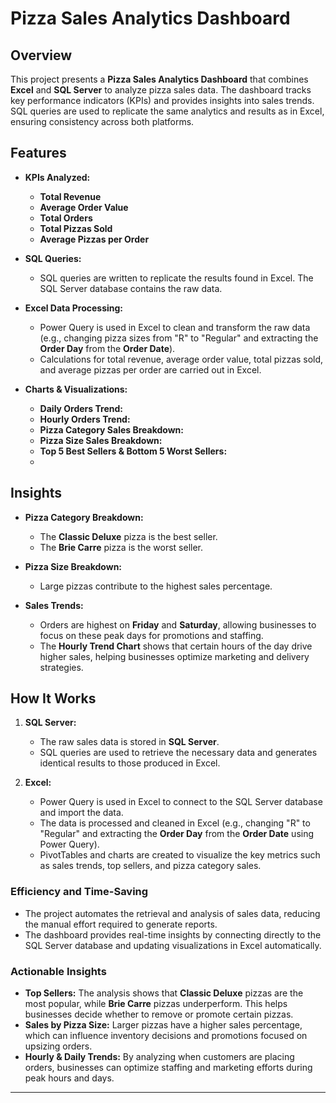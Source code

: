 # Pizza Sales Analytics Dashboard

## Overview

This project presents a **Pizza Sales Analytics Dashboard** that combines **Excel** and **SQL Server** to analyze pizza sales data. The dashboard tracks key performance indicators (KPIs) and provides insights into sales trends. SQL queries are used to replicate the same analytics and results as in Excel, ensuring consistency across both platforms.

## Features

* **KPIs Analyzed:**

  * **Total Revenue**
  * **Average Order Value**
  * **Total Orders**
  * **Total Pizzas Sold**
  * **Average Pizzas per Order**

* **SQL Queries:**

  * SQL queries are written to replicate the results found in Excel. The SQL Server database contains the raw data.
  
* **Excel Data Processing:**

  * Power Query is used in Excel to clean and transform the raw data (e.g., changing pizza sizes from "R" to "Regular" and extracting the **Order Day** from the **Order Date**).
  * Calculations for total revenue, average order value, total pizzas sold, and average pizzas per order are carried out in Excel.

* **Charts & Visualizations:**

  * **Daily Orders Trend:**
  * **Hourly Orders Trend:** 
  * **Pizza Category Sales Breakdown:** 
  * **Pizza Size Sales Breakdown:**
  * **Top 5 Best Sellers & Bottom 5 Worst Sellers:**
  * 
## Insights

* **Pizza Category Breakdown:**

  * The **Classic Deluxe** pizza is the best seller.
  * The **Brie Carre** pizza is the worst seller.

* **Pizza Size Breakdown:**

  * Large pizzas contribute to the highest sales percentage.

* **Sales Trends:**

  * Orders are highest on **Friday** and **Saturday**, allowing businesses to focus on these peak days for promotions and staffing.
  * The **Hourly Trend Chart** shows that certain hours of the day drive higher sales, helping businesses optimize marketing and delivery strategies.

## How It Works

1. **SQL Server:**

   * The raw sales data is stored in **SQL Server**.
   * SQL queries are used to retrieve the necessary data and generates identical results to those produced in Excel.

2. **Excel:**

   * Power Query is used in Excel to connect to the SQL Server database and import the data.
   * The data is processed and cleaned in Excel (e.g., changing "R" to "Regular" and extracting the **Order Day** from the **Order Date** using Power Query).
   * PivotTables and charts are created to visualize the key metrics such as sales trends, top sellers, and pizza category sales.


### **Efficiency and Time-Saving**

* The project automates the retrieval and analysis of sales data, reducing the manual effort required to generate reports.
* The dashboard provides real-time insights by connecting directly to the SQL Server database and updating visualizations in Excel automatically.


### **Actionable Insights**

* **Top Sellers:** The analysis shows that **Classic Deluxe** pizzas are the most popular, while **Brie Carre** pizzas underperform. This helps businesses decide whether to remove or promote certain pizzas.
* **Sales by Pizza Size:** Larger pizzas have a higher sales percentage, which can influence inventory decisions and promotions focused on upsizing orders.
* **Hourly & Daily Trends:** By analyzing when customers are placing orders, businesses can optimize staffing and marketing efforts during peak hours and days.

---


